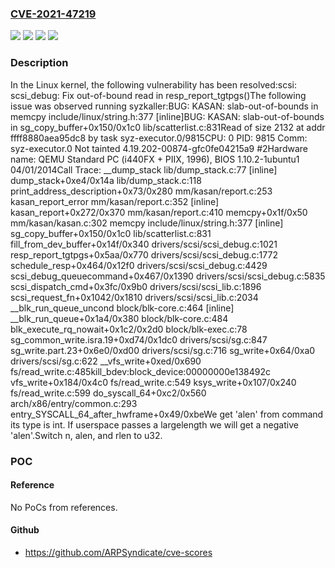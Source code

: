 ### [CVE-2021-47219](https://cve.mitre.org/cgi-bin/cvename.cgi?name=CVE-2021-47219)
![](https://img.shields.io/static/v1?label=Product&message=Linux&color=blue)
![](https://img.shields.io/static/v1?label=Version&message=&color=brightgreen)
![](https://img.shields.io/static/v1?label=Version&message=1da177e4c3f41524e886b7f1b8a0c1fc7321cac2%20&color=brightgreen)
![](https://img.shields.io/static/v1?label=Vulnerability&message=n%2Fa&color=blue)

### Description

In the Linux kernel, the following vulnerability has been resolved:scsi: scsi_debug: Fix out-of-bound read in resp_report_tgtpgs()The following issue was observed running syzkaller:BUG: KASAN: slab-out-of-bounds in memcpy include/linux/string.h:377 [inline]BUG: KASAN: slab-out-of-bounds in sg_copy_buffer+0x150/0x1c0 lib/scatterlist.c:831Read of size 2132 at addr ffff8880aea95dc8 by task syz-executor.0/9815CPU: 0 PID: 9815 Comm: syz-executor.0 Not tainted 4.19.202-00874-gfc0fe04215a9 #2Hardware name: QEMU Standard PC (i440FX + PIIX, 1996), BIOS 1.10.2-1ubuntu1 04/01/2014Call Trace: __dump_stack lib/dump_stack.c:77 [inline] dump_stack+0xe4/0x14a lib/dump_stack.c:118 print_address_description+0x73/0x280 mm/kasan/report.c:253 kasan_report_error mm/kasan/report.c:352 [inline] kasan_report+0x272/0x370 mm/kasan/report.c:410 memcpy+0x1f/0x50 mm/kasan/kasan.c:302 memcpy include/linux/string.h:377 [inline] sg_copy_buffer+0x150/0x1c0 lib/scatterlist.c:831 fill_from_dev_buffer+0x14f/0x340 drivers/scsi/scsi_debug.c:1021 resp_report_tgtpgs+0x5aa/0x770 drivers/scsi/scsi_debug.c:1772 schedule_resp+0x464/0x12f0 drivers/scsi/scsi_debug.c:4429 scsi_debug_queuecommand+0x467/0x1390 drivers/scsi/scsi_debug.c:5835 scsi_dispatch_cmd+0x3fc/0x9b0 drivers/scsi/scsi_lib.c:1896 scsi_request_fn+0x1042/0x1810 drivers/scsi/scsi_lib.c:2034 __blk_run_queue_uncond block/blk-core.c:464 [inline] __blk_run_queue+0x1a4/0x380 block/blk-core.c:484 blk_execute_rq_nowait+0x1c2/0x2d0 block/blk-exec.c:78 sg_common_write.isra.19+0xd74/0x1dc0 drivers/scsi/sg.c:847 sg_write.part.23+0x6e0/0xd00 drivers/scsi/sg.c:716 sg_write+0x64/0xa0 drivers/scsi/sg.c:622 __vfs_write+0xed/0x690 fs/read_write.c:485kill_bdev:block_device:00000000e138492c vfs_write+0x184/0x4c0 fs/read_write.c:549 ksys_write+0x107/0x240 fs/read_write.c:599 do_syscall_64+0xc2/0x560 arch/x86/entry/common.c:293 entry_SYSCALL_64_after_hwframe+0x49/0xbeWe get 'alen' from command its type is int. If userspace passes a largelength we will get a negative 'alen'.Switch n, alen, and rlen to u32.

### POC

#### Reference
No PoCs from references.

#### Github
- https://github.com/ARPSyndicate/cve-scores

